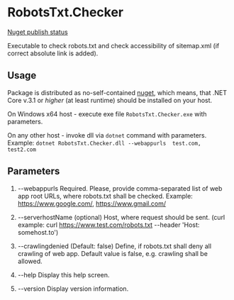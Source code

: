 # RobotsTxt.Checker

[Nuget publish status](https://vsrm.dev.azure.com/dobryak/_apis/public/Release/badge/9156eb95-ee9c-447d-99c5-d1e42b69f230/2/2)

Executable to check robots.txt and check accessibility of sitemap.xml (if correct absolute link is added).

## Usage

Package is distributed as no-self-contained [nuget](https://www.nuget.org/packages/RobotsTxt.Checker/), which means, that .NET Core v.3.1 or *higher* (at least runtime) should be installed on your host.

On Windows x64 host - execute exe file `RobotsTxt.Checker.exe` with parameters.

On any other host - invoke dll via `dotnet` command with parameters. Example: ```dotnet RobotsTxt.Checker.dll --webappurls  test.com, test2.com```

## Parameters

1.  --webappurls        Required. Please, provide comma-separated list of web app root URLs, where robots.txt shall be checked. Example: https://www.google.com/, https://www.gmail.com/

1. --serverhostName     (optional) Host, where request should be sent. (curl example: curl https://www.test.com/robots.txt --header 'Host: somehost.to')

1.  --crawlingdenied    (Default: false) Define, if robots.txt shall deny all crawling of web app. Default value is false, e.g. crawling shall be allowed.

1.  --help              Display this help screen.

1.  --version           Display version information.